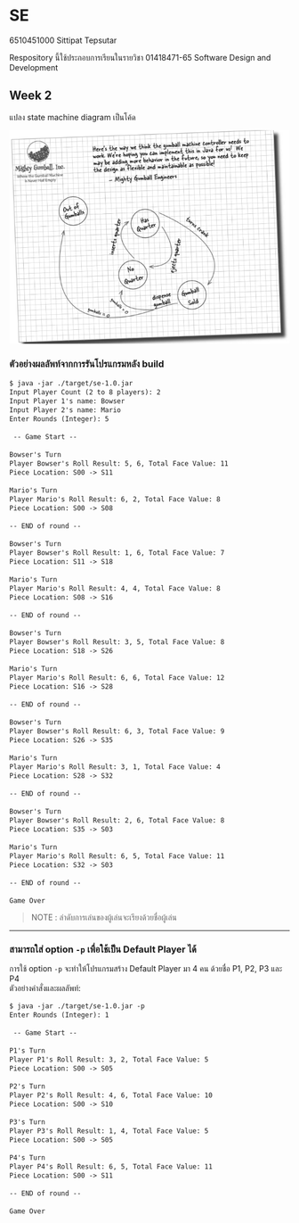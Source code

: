 # SE
6510451000 Sittipat Tepsutar

Respository นี้ใช้ประกอบการเรียนในรายวิชา 01418471-65 Software Design and Development


## Week 2
แปลง state machine diagram เป็นโค้ด

![](../../../../../../src/main/resources/ku/cs/state_machine_diagram.png)

### ตัวอย่างผลลัพท์จากการรันโปรแกรมหลัง build

```
$ java -jar ./target/se-1.0.jar 
Input Player Count (2 to 8 players): 2 
Input Player 1's name: Bowser
Input Player 2's name: Mario
Enter Rounds (Integer): 5

 -- Game Start --

Bowser's Turn
Player Bowser's Roll Result: 5, 6, Total Face Value: 11
Piece Location: S00 -> S11

Mario's Turn
Player Mario's Roll Result: 6, 2, Total Face Value: 8
Piece Location: S00 -> S08

-- END of round --

Bowser's Turn
Player Bowser's Roll Result: 1, 6, Total Face Value: 7
Piece Location: S11 -> S18

Mario's Turn
Player Mario's Roll Result: 4, 4, Total Face Value: 8
Piece Location: S08 -> S16

-- END of round --

Bowser's Turn
Player Bowser's Roll Result: 3, 5, Total Face Value: 8
Piece Location: S18 -> S26

Mario's Turn
Player Mario's Roll Result: 6, 6, Total Face Value: 12
Piece Location: S16 -> S28

-- END of round --

Bowser's Turn
Player Bowser's Roll Result: 6, 3, Total Face Value: 9
Piece Location: S26 -> S35

Mario's Turn
Player Mario's Roll Result: 3, 1, Total Face Value: 4
Piece Location: S28 -> S32

-- END of round --

Bowser's Turn
Player Bowser's Roll Result: 2, 6, Total Face Value: 8
Piece Location: S35 -> S03

Mario's Turn
Player Mario's Roll Result: 6, 5, Total Face Value: 11
Piece Location: S32 -> S03

-- END of round --

Game Over

```

> NOTE : ลำดับการเล่นของผู้เล่นจะเรียงด้วยชื่อผู้เล่น

<hr>

### สามารถใส่ option `-p` เพื่อใช้เป็น Default Player ได้

การใช้ option `-p` จะทำให้โปรแกรมสร้าง Default Player มา 4 คน ด้วยชื่อ P1, P2, P3 และ P4<br>
ตัวอย่างคำสั่งและผลลัพท์:

```
$ java -jar ./target/se-1.0.jar -p
Enter Rounds (Integer): 1

 -- Game Start --

P1's Turn
Player P1's Roll Result: 3, 2, Total Face Value: 5
Piece Location: S00 -> S05

P2's Turn
Player P2's Roll Result: 4, 6, Total Face Value: 10
Piece Location: S00 -> S10

P3's Turn
Player P3's Roll Result: 1, 4, Total Face Value: 5
Piece Location: S00 -> S05

P4's Turn
Player P4's Roll Result: 6, 5, Total Face Value: 11
Piece Location: S00 -> S11

-- END of round --

Game Over

```
